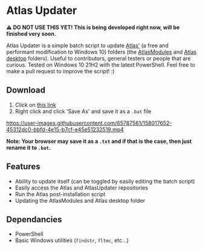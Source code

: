 # Atlas Updater
**⚠ DO NOT USE THIS YET! This is being developed right now, will be finished very soon.**

Atlas Updater is a simple batch script to update [Atlas'](https://github.com/Atlas-OS/Atlas) (a free and performant modification to Windows 10) folders (the [AtlasModules](https://github.com/Atlas-OS/Atlas/tree/main/src/AtlasModules) and [Atlas desktop](https://github.com/Atlas-OS/Atlas/tree/main/src/Desktop/Atlas) folders). Useful to contributors, general testers or people that are curious. Tested on Windows 10 21H2 with the latest PowerShell. Feel free to make a pull request to improve the script! :)

## Download
1. Click on [this link](https://raw.githubusercontent.com/he3als/AtlasUpdater/main/AtlasUpdaterScript.bat)
2. Right click and click 'Save As' and save it as a `.bat` file

https://user-images.githubusercontent.com/65787561/158017652-45312dc0-bbfd-4e15-b7cf-e45e51232519.mp4

**Note: Your browser may save it as a `.txt` and if that is the case, then just rename it to `.bat`.**

## Features
- Ability to update itself (can be toggled by easily editing the batch script)
- Easily access the Atlas and AtlasUpdater repositories 
- Run the Atlas post-installation script
- Updating the AtlasModules and Atlas desktop folder

## Dependancies
- PowerShell
- Basic Windows utilities (`findstr`, `fltmc`, etc...)
